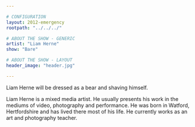 ```yaml
---

# CONFIGURATION
layout: 2012-emergency
rootpath: "../../../"

# ABOUT THE SHOW - GENERIC
artist: "Liam Herne"
show: "Bare"

# ABOUT THE SHOW - LAYOUT
header_image: "header.jpg"

---
```


Liam Herne will be dressed as a bear and shaving himself.    

Liam Herne is a mixed media artist. He usually presents his work in the mediums of video, photography and performance. He was born in Watford, Hertfordshire and has lived there most of his life. He currently works as an art and photography teacher.   